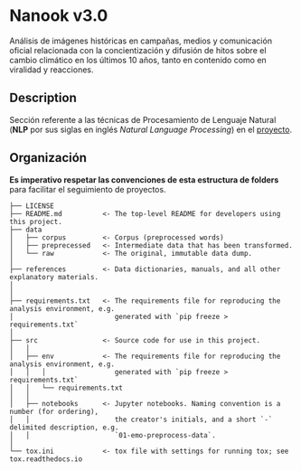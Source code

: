 # Nanook v3.0
Análisis de imágenes históricas en campañas, medios y comunicación oficial relacionada con la concientización y difusión de hitos sobre el cambio climático en los últimos 10 años, tanto en contenido como en viralidad y reacciones.

## Description
Sección referente a las técnicas de Procesamiento de Lenguaje Natural (**NLP** por sus siglas en inglés *Natural Language Processing*) en el [proyecto](https://gitlab.com/datos-algoritmos-sociedad-itam/nanook).

## Organización
**Es imperativo respetar las convenciones de esta estructura de folders** para facilitar el seguimiento de proyectos.

```
├── LICENSE            
├── README.md          <- The top-level README for developers using this project.
├── data
│   ├── corpus         <- Corpus (preprocessed words)
│   ├── preprecessed   <- Intermediate data that has been transformed.
│   └── raw            <- The original, immutable data dump.
│
├── references         <- Data dictionaries, manuals, and all other explanatory materials.
│
│
├── requirements.txt   <- The requirements file for reproducing the analysis environment, e.g.
│                         generated with `pip freeze > requirements.txt`
│
├── src                <- Source code for use in this project.
│   │
│   ├── env            <- The requirements file for reproducing the analysis environment, e.g.
│   │   │                 generated with `pip freeze > requirements.txt`
│   │   └── requirements.txt
│   │
│   ├── notebooks      <- Jupyter notebooks. Naming convention is a number (for ordering),
│   │                     the creator's initials, and a short `-` delimited description, e.g.
│   │                     `01-emo-preprocess-data`.
│
└── tox.ini            <- tox file with settings for running tox; see tox.readthedocs.io
```